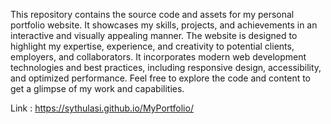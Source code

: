 This repository contains the source code and assets for my personal portfolio website. It showcases my skills, projects, and achievements in an interactive and visually appealing manner. The website is designed to highlight my expertise, experience, and creativity to potential clients, employers, and collaborators. It incorporates modern web development technologies and best practices, including responsive design, accessibility, and optimized performance. Feel free to explore the code and content to get a glimpse of my work and capabilities.

Link : https://sythulasi.github.io/MyPortfolio/
